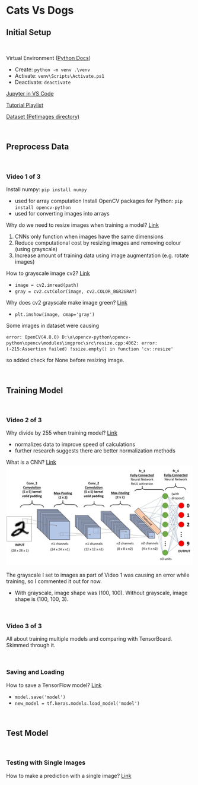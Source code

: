 # Cats Vs Dogs

## Initial Setup

<br />

Virtual Environment ([Python Docs](https://docs.python.org/3/library/venv.html))
- Create: `python -m venv .\venv`
- Activate: `venv\Scripts\Activate.ps1`
- Deactivate: `deactivate`

[Jupyter in VS Code](https://code.visualstudio.com/docs/datascience/jupyter-notebooks)

[Tutorial Playlist](https://www.youtube.com/playlist?list=PLUc_7x68VCSN_WNoeAnfydLL22sYyobgW)

[Dataset (PetImages directory)](https://www.microsoft.com/en-us/download/details.aspx?id=54765)

<br />

## Preprocess Data

<br />

### Video 1 of 3

Install numpy: `pip install numpy`
- used for array computation
Install OpenCV packages for Python: `pip install opencv-python`
- used for converting images into arrays

Why do we need to resize images when training a model?
[Link](https://towardsdatascience.com/3-things-you-need-to-know-before-working-with-images-in-machine-learning-6a2ab6f6b822)
1. CNNs only function when images have the same dimensions
2. Reduce computational cost by resizing images and removing colour (using grayscale)
3. Increase amount of training data using image augmentation (e.g. rotate images)

How to grayscale image cv2?
[Link](https://techtutorialsx.com/2018/06/02/python-opencv-converting-an-image-to-gray-scale/)
- `image = cv2.imread(path)`
- `gray = cv2.cvtColor(image, cv2.COLOR_BGR2GRAY)`

Why does cv2 grayscale make image green?
[Link](https://stackoverflow.com/questions/57798054/why-do-i-get-a-green-image-when-i-convert-an-rgb-image-to-grayscale-using-opencv)
- `plt.imshow(image, cmap='gray')`

Some images in dataset were causing

```
error: OpenCV(4.8.0) D:\a\opencv-python\opencv-python\opencv\modules\imgproc\src\resize.cpp:4062: error: (-215:Assertion failed) !ssize.empty() in function 'cv::resize'
```

so added check for None before resizing image.

<br />

## Training Model

<br />

### Video 2 of 3

Why divide by 255 when training model?
[Link](https://www.reddit.com/r/tensorflow/comments/ohosac/tf2_quickstart_why_do_we_divide_by_255/)
- normalizes data to improve speed of calculations
- further research suggests there are better normalization methods

What is a CNN?
[Link](https://www.analyticsvidhya.com/blog/2020/10/what-is-the-convolutional-neural-network-architecture/)
![CNN Diagram](diagram.png)

The grayscale I set to images as part of Video 1 was causing an error while training, so I commented it out for now.
- With grayscale, image shape was (100, 100). Without grayscale, image shape is (100, 100, 3).

<br />

### Video 3 of 3

All about training multiple models and comparing with TensorBoard. Skimmed through it.

<br />

### Saving and Loading

How to save a TensorFlow model?
[Link](https://www.tensorflow.org/tutorials/keras/save_and_load#save_the_entire_model)
- `model.save('model')`
- `new_model = tf.keras.models.load_model('model')`

<br />

## Test Model

<br />

### Testing with Single Images

How to make a prediction with a single image?
[Link](https://www.youtube.com/watch?v=79R_4GhQIbs)
